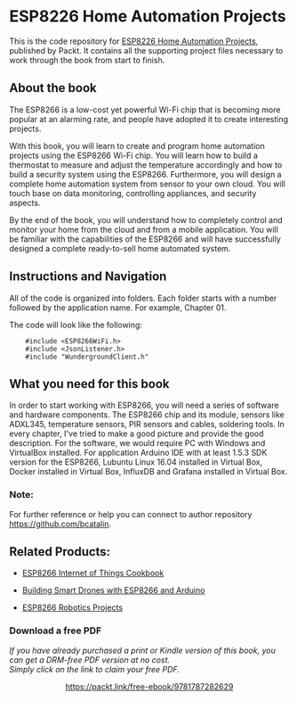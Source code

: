 # ESP8226 Home Automation Projects
This is the code repository for [ESP8226 Home Automation Projects](https://www.packtpub.com/hardware-and-creative/esp8266-home-automation-projects?utm_source=github&utm_medium=repository&utm_content=9781787282629), published by Packt. It contains all the supporting project files necessary to work through the book from start to finish.
## About the book
The ESP8266 is a low-cost yet powerful Wi-Fi chip that is becoming more popular at an alarming rate, and people have adopted it to create interesting projects.

With this book, you will learn to create and program home automation projects using the ESP8266 Wi-Fi chip. You will learn how to build a thermostat to measure and adjust the temperature accordingly and how to build a security system using the ESP8266. Furthermore, you will design a complete home automation system from sensor to your own cloud. You will touch base on data monitoring, controlling appliances, and security aspects.

By the end of the book, you will understand how to completely control and monitor your home from the cloud and from a mobile application. You will be familiar with the capabilities of the ESP8266 and will have successfully designed a complete ready-to-sell home automated system.

## Instructions and Navigation
All of the code is organized into folders. Each folder starts with a number followed by the application name. For example, Chapter 01.

The code will look like the following:
   
   
        #include <ESP8266WiFi.h>
        #include <JsonListener.h>
        #include "WundergroundClient.h"
        
## What you need for this book
In order to start working with ESP8266, you will need a series of software and hardware components.
The ESP8266 chip and its module, sensors like ADXL345, temperature sensors, PIR sensors and cables, soldering tools. In every chapter, I've tried to make a good picture and provide the good description.
For the software, we would require PC with Windows and VirtualBox installed. For application Arduino IDE with at least 1.5.3 SDK version for the ESP8266, Lubuntu Linux 16.04 installed in Virtual Box, Docker installed in Virtual Box, InfluxDB and Grafana installed in Virtual Box.

### Note:
For further reference or help you can connect to author repository https://github.com/bcatalin.

## Related Products:
* [ESP8266 Internet of Things Cookbook](https://www.packtpub.com/hardware-and-creative/esp8266-internet-things-cookbook?utm_source=github&utm_medium=repository&utm_content=9781787288102)

* [Building Smart Drones with ESP8266 and Arduino](https://www.packtpub.com/hardware-and-creative/building-smart-drones-esp8266-and-arduino?utm_source=github&utm_medium=repository&utm_content=9781788477512)

* [ESP8266 Robotics Projects](https://www.packtpub.com/hardware-and-creative/esp8266-robotics-projects?utm_source=github&utm_medium=repository&utm_content=9781788474610)

### Download a free PDF

 <i>If you have already purchased a print or Kindle version of this book, you can get a DRM-free PDF version at no cost.<br>Simply click on the link to claim your free PDF.</i>
<p align="center"> <a href="https://packt.link/free-ebook/9781787282629">https://packt.link/free-ebook/9781787282629 </a> </p>